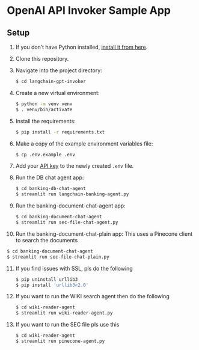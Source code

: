 # OpenAI API Invoker Sample App

## Setup

1. If you don’t have Python installed, [install it from here](https://www.python.org/downloads/).
2. Clone this repository.

3. Navigate into the project directory:

   ```bash
   $ cd langchain-gpt-invoker
   ```

4. Create a new virtual environment:

   ```bash
   $ python -m venv venv
   $ . venv/bin/activate
   ```

5. Install the requirements:

   ```bash
   $ pip install -r requirements.txt
   ```

6. Make a copy of the example environment variables file:

   ```bash
   $ cp .env.example .env
   ```

7. Add your [API key](https://beta.openai.com/account/api-keys) to the newly created `.env` file.

8. Run the DB chat agent app:

   ```bash
   $ cd banking-db-chat-agent
   $ streamlit run langchain-banking-agent.py
   ```
9. Run the banking-document-chat-agent app:

   ```bash
   $ cd banking-document-chat-agent
   $ streamlit run sec-file-chat-agent.py
   ```
10. Run the banking-document-chat-plain app: This uses a Pinecone client to search the documents

   ```bash
   $ cd banking-document-chat-agent
   $ streamlit run sec-file-chat-plain.py
   ```
   
11. If you find issues with SSL, pls do the following
    ```bash
    $ pip uninstall urllib3
    $ pip install 'urllib3<2.0'
    ```
12. If you want to run the WIKI search agent then do the following
    ```bash
    $ cd wiki-reader-agent
    $ streamlit run wiki-reader-agent.py
    ```
13. If you want to run the SEC file pls use this
    ```bash
    $ cd wiki-reader-agent
    $ streamlit run pinecone-agent.py